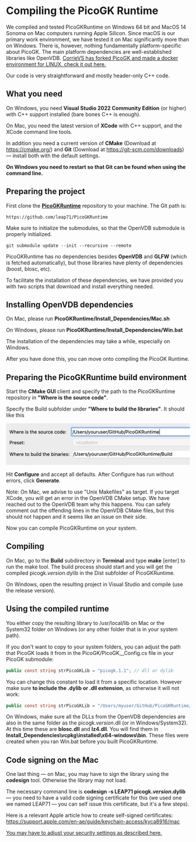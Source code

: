 # Compiling the PicoGK Runtime

We compiled and tested PicoGKRuntime on Windows 64 bit and MacOS 14 Sonoma on Mac computers running Apple Silicon. Since macOS is our primary work environment, we have tested it on Mac significantly more than on Windows. There is, however, nothing fundamentally platform-specific about PicoGK. The main platform dependencies are well-established libraries like OpenVDB. [CorrieVS has forked PicoGK and made a docker environment for LINUX, check it out here.](https://github.com/CorrieVS/PicoGK)

Our code is very straightforward and mostly header-only C++ code.

## What you need

On Windows, you need **Visual Studio 2022 Community Edition** (or higher) with C++ support installed (bare bones C++ is enough).

On Mac, you need the latest version of **XCode** with C++ support, and the XCode command line tools.

In addition you need a current version of **CMake** (Download at https://cmake.org/) and **Git** (Download at https://git-scm.com/downloads) — install both with the default settings. 

**On Windows you need to restart so that Git can be found when using the command line.**

## Preparing the project

First clone the **[PicoGKRuntime](https://github.com/leap71/PicoGKRuntime)** repository to your machine. The Git path is:

```
https://github.com/leap71/PicoGKRuntime
```

Make sure to initialize the submodules, so that the OpenVDB submodule is properly initialized.

```
git submodule update --init --recursive --remote
```

PicoGKRuntime has no dependencies besides **OpenVDB** and **GLFW** (which is fetched automatically), but those libraries have plenty of dependencies (boost, blosc, etc).

To facilitate the installation of these dependencies, we have provided you with two scripts that download and install everything needed.

## Installing OpenVDB dependencies

On Mac, please run **PicoGKRuntime/Install_Dependencies/Mac.sh**

On Windows, please run **PicoGKRuntime/Install_Dependencies/Win.bat** 

The installation of the dependencies may take a while, especially on Windows.

After you have done this, you can move onto compiling the PicoGK Runtime.

## Preparing the PicoGKRuntime build environment

Start the **CMake GUI** client and specify the path to the PicoGKRuntime repository in **"Where is the source code"**.

Specify the Build subfolder under **"Where to build the libraries"**. It should like this

<img src="images/image-20231017134154856.png" style="zoom:50%;" />

Hit **Configure** and accept all defaults. After Configure has run without errors, click **Generate**.

Note: On Mac, we advise to use "Unix Makefiles" as target. If you target XCode, you will get an error in the OpenVDB CMake setup. We have reached out to the OpenVDB team why this happens. You can safely comment out the offending lines in the OpenVDB CMake files, but this should not happen and it seems like an issue on their side.

Now you can compile PicoGKRuntime on your system.

## Compiling

On Mac, go to the **Build** subdirectory in **Terminal** and type **make** [enter] to run the make tool. The build process should start and you will get the compiled picogk.*version*.dylib in the Dist subfolder of PicoGKRuntime.

On Windows, open the resulting project in Visual Studio and compile (use the release version).

## Using the compiled runtime

You either copy the resulting library to /usr/local/lib on Mac or the System32 folder on Windows (or any other folder that is in your system path).

If you don't want to copy to your system folders, you can adjust the path that PicoGK loads it from in the PicoGK/PicoGK__Config.cs file in your PicoGK submodule:

```C#
public const string strPicoGKLib = "picogk.1.1"; // dll or dylib
```

You can change this constant to load it from a specific location. However make sure **to include the .dylib or .dll extension**, as otherwise it will not work:

```C#
public const string strPicoGKLib = "/Users/myuser/GitHub/PicoGKRuntime/Dist/picogk.1.1.0.dylib";
```

On Windows, make sure all the DLLs from the OpenVDB dependencies are also in the same folder as the picogk.*version*.dll (or in Windows/System32). At this time these are **blosc.dll** and **lz4.dll**. You will find them in **Install_Dependencies\vcpkg\installed\x64-windows\bin**. These files were created when you ran Win.bat before you built PicoGKRuntime.

## Code signing on the Mac

One last thing — on Mac, you may have to sign the library using the **codesign** tool. Otherwise the library may not load. 

The necessary command line is **codesign -s LEAP71 picogk.*version*.dylib** — you need to have a valid code signing certificate for this (we used one we named LEAP71 — you can self issue this certificate, but it's a few steps).

Here is a relevant Apple article how to create self-signed certificates: https://support.apple.com/en-ae/guide/keychain-access/kyca8916/mac

[You may have to adjust your security settings as described here.](MacSecurity.md)
